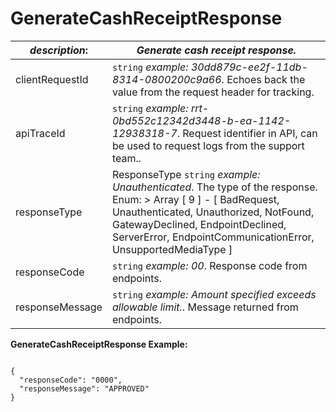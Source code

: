 
# GenerateCashReceiptResponse

| *description*:   | *Generate cash receipt response.*|
|----|----|
| clientRequestId |    ``` string ```  *example: 30dd879c-ee2f-11db-8314-0800200c9a66*. Echoes back the value from the request header for tracking.|
| apiTraceId |    ``` string ```   *example: rrt-0bd552c12342d3448-b-ea-1142-12938318-7*. Request identifier in API, can be used to request logs from the support team..|
| responseType | ResponseType   ``` string ```   *example: Unauthenticated*. The type of the response. Enum:    > Array [ 9 ] - [ BadRequest, Unauthenticated, Unauthorized, NotFound, GatewayDeclined, EndpointDeclined, ServerError, EndpointCommunicationError, UnsupportedMediaType ]|
| responseCode | ``` string ```  *example: 00*. Response code from endpoints.|
| responseMessage | ``` string ```  *example: Amount specified exceeds allowable limit.*. Message returned from endpoints.|   

**GenerateCashReceiptResponse Example:**

```{r}

{
  "responseCode": "0000",
  "responseMessage": "APPROVED"
}
```
  

